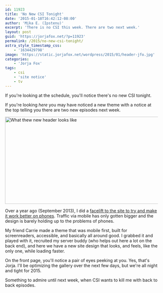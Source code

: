 ```yaml
---
id: 11923
title: 'No New CSI Tonight'
date: '2015-01-18T16:42:12-08:00'
author: 'Mika E. (Ipstenu)'
excerpt: 'There is no CSI this week. There are two next week.'
layout: post
guid: 'https://jorjafox.net/?p=11923'
permalink: /2015/no-new-csi-tonight/
astra_style_timestamp_css:
    - '1634429798'
image: 'https://static.jorjafox.net/wordpress/2015/01/header-jfo.jpg'
categories:
    - 'Jorja Fox'
tags:
    - csi
    - 'site notice'
    - tv
---
```


If you're looking at the schedule, you'll notice there's no new CSI tonight.

If you're looking <em>here</em> you may have noticed a new theme with a notice at the top telling you there are two new episodes next week.

<img src="//jfo-static.net/wordpress/2015/01/new-header.png" alt="What thew new header looks like" width="1030" height="288" class="aligncenter size-full wp-image-11928" />

Over a year ago (September 2013), I did a <a href="https://jorjafox.net/2013/why-the-facelift-phones/">facelift to the site to try and make it work better on phones</a>. Traffic via mobile has only gotten bigger and the design is barely holding up to the problems of phones.

My friend Carrie made a theme that was mobile first, built for screenreaders, accessible, and basically all around good. I grabbed it and played with it, recruited my server buddy (who helps out here a lot on the back end), and here we have a new site design that looks, and feels, like the only one, while loading faster.

On the front page, you'll notice a pair of eyes peeking at you. Yes, that's Jorja. I'll be optimizing the gallery over the next few days, but we're all night and tight for 2015.

Something to admire until next week, when CSI wants to kill me with back to back episodes.